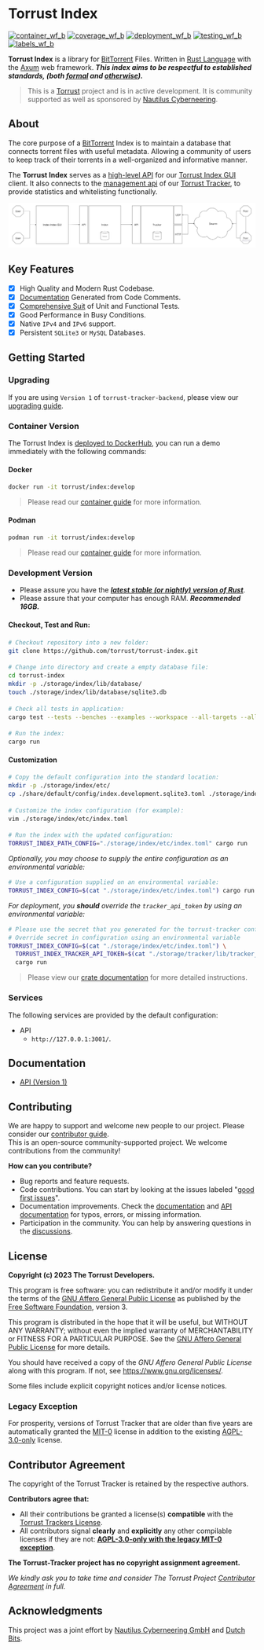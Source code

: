 # Torrust Index

[![container_wf_b]][container_wf] [![coverage_wf_b]][coverage_wf] [![deployment_wf_b]][deployment_wf] [![testing_wf_b]][testing_wf] [![labels_wf_b]][labels_wf]

__Torrust Index__ is a library for [BitTorrent][bittorrent] Files. Written in [Rust Language][rust] with the [Axum] web framework. ___This index aims to be respectful to established standards, (both [formal][BEP 00] and [otherwise][torrent_source_felid]).___

> This is a [Torrust][torrust] project and is in active development. It is community supported as well as sponsored by [Nautilus Cyberneering][nautilus].

## About

The core purpose of a [BitTorrent][bittorrent] Index is to maintain a database that connects torrent files with useful metadata. Allowing a community of users to keep track of their torrents in a well-organized and informative manner.

The __Torrust Index__ serves as a [high-level API][API] for our [Torrust Index GUI][gui] client. It also connects to the [management api][api_tracker] of our [Torrust Tracker][tracker], to provide statistics and whitelisting functionally.

![Torrust Index Architecture](./docs/images/torrust-index-architecture.jpg)

## Key Features

- [x] High Quality and Modern Rust Codebase.
- [x] [Documentation][docs] Generated from Code Comments.
- [x] [Comprehensive Suit][coverage] of Unit and Functional Tests.
- [x] Good Performance in Busy Conditions.
- [x] Native `IPv4` and `IPv6` support.
- [x] Persistent `SQLite3` or `MySQL` Databases.

## Getting Started

### Upgrading

If you are using `Version 1` of `torrust-tracker-backend`, please view our [upgrading guide][upgrade.md].

### Container Version

The Torrust Index is [deployed to DockerHub][dockerhub], you can run a demo immediately with the following commands:

#### Docker

```sh
docker run -it torrust/index:develop
```

> Please read our [container guide][containers.md] for more information.

#### Podman

```sh
podman run -it torrust/index:develop
```

> Please read our [container guide][containers.md] for more information.

### Development Version

- Please assure you have the ___[latest stable (or nightly) version of Rust][Rust]___.
- Please assure that your computer has enough RAM. ___Recommended 16GB.___

#### Checkout, Test and Run:

```sh
# Checkout repository into a new folder:
git clone https://github.com/torrust/torrust-index.git

# Change into directory and create a empty database file:
cd torrust-index
mkdir -p ./storage/index/lib/database/
touch ./storage/index/lib/database/sqlite3.db

# Check all tests in application:
cargo test --tests --benches --examples --workspace --all-targets --all-features

# Run the index:
cargo run
```

#### Customization

```sh
# Copy the default configuration into the standard location:
mkdir -p ./storage/index/etc/
cp ./share/default/config/index.development.sqlite3.toml ./storage/index/etc/index.toml

# Customize the index configuration (for example):
vim ./storage/index/etc/index.toml

# Run the index with the updated configuration:
TORRUST_INDEX_PATH_CONFIG="./storage/index/etc/index.toml" cargo run
```

_Optionally, you may choose to supply the entire configuration as an environmental variable:_

```sh
# Use a configuration supplied on an environmental variable:
TORRUST_INDEX_CONFIG=$(cat "./storage/index/etc/index.toml") cargo run
```

_For deployment, you __should__ override the `tracker_api_token` by using an environmental variable:_

```sh
# Please use the secret that you generated for the torrust-tracker configuration.
# Override secret in configuration using an environmental variable
TORRUST_INDEX_CONFIG=$(cat "./storage/index/etc/index.toml") \
  TORRUST_INDEX_TRACKER_API_TOKEN=$(cat "./storage/tracker/lib/tracker_api_admin_token.secret") \
  cargo run
```

> Please view our [crate documentation][docs] for more detailed instructions.

### Services

The following services are provided by the default configuration:

- API
  - `http://127.0.0.1:3001/`.

## Documentation

- [API (Version 1)][api]

## Contributing

We are happy to support and welcome new people to our project. Please consider our [contributor guide][guide.md].</br>
This is an open-source community-supported project. We welcome contributions from the community!

__How can you contribute?__

- Bug reports and feature requests.
- Code contributions. You can start by looking at the issues labeled "[good first issues]".
- Documentation improvements. Check the [documentation][docs] and [API documentation][API] for typos, errors, or missing information.
- Participation in the community. You can help by answering questions in the [discussions].

## License

**Copyright (c) 2023 The Torrust Developers.**

This program is free software: you can redistribute it and/or modify it under the terms of the [GNU Affero General Public License][AGPL_3_0] as published by the [Free Software Foundation][FSF], version 3.

This program is distributed in the hope that it will be useful, but WITHOUT ANY WARRANTY; without even the implied warranty of MERCHANTABILITY or FITNESS FOR A PARTICULAR PURPOSE. See the [GNU Affero General Public License][AGPL_3_0] for more details.

You should have received a copy of the *GNU Affero General Public License* along with this program. If not, see <https://www.gnu.org/licenses/>.

Some files include explicit copyright notices and/or license notices.

### Legacy Exception

For prosperity, versions of Torrust Tracker that are older than five years are automatically granted the [MIT-0][MIT_0] license in addition to the existing [AGPL-3.0-only][AGPL_3_0] license.

## Contributor Agreement

The copyright of the Torrust Tracker is retained by the respective authors.

**Contributors agree that:**

- All their contributions be granted a license(s) __compatible__ with the [Torrust Trackers License](#license).
- All contributors signal __clearly__ and __explicitly__ any other compilable licenses if they are not: __[AGPL-3.0-only with the legacy MIT-0 exception](#license)__.

**The Torrust-Tracker project has no copyright assignment agreement.**

_We kindly ask you to take time and consider The Torrust Project [Contributor Agreement][agreement.md] in full._

## Acknowledgments

This project was a joint effort by [Nautilus Cyberneering GmbH][nautilus] and [Dutch Bits].

[container_wf]: ../../actions/workflows/container.yaml
[container_wf_b]: ../../actions/workflows/container.yaml/badge.svg
[coverage_wf]: ../../actions/workflows/coverage.yaml
[coverage_wf_b]: ../../actions/workflows/coverage.yaml/badge.svg
[deployment_wf]: ../../actions/workflows/deployment.yaml
[deployment_wf_b]: ../../actions/workflows/deployment.yaml/badge.svg
[testing_wf]: ../../actions/workflows/testing.yaml
[testing_wf_b]: ../../actions/workflows/testing.yaml/badge.svg
[labels_wf]: ../../actions/workflows/labels.yaml
[labels_wf_b]: ../../actions/workflows/labels.yaml/badge.svg

[bittorrent]: http://bittorrent.org/
[rust]: https://www.rust-lang.org/
[axum]: https://github.com/tokio-rs/axum
[coverage]: https://app.codecov.io/gh/torrust/torrust-index
[torrust]: https://torrust.com/

[tracker]: https://github.com/torrust/torrust-tracker
[gui]: https://github.com/torrust/torrust-index-gui

[dockerhub]: https://hub.docker.com/r/torrust/index/tags

[torrent_source_felid]: https://github.com/qbittorrent/qBittorrent/discussions/19406

[BEP 00]: https://www.bittorrent.org/beps/bep_0000.html

[containers.md]: ./docs/containers.md
[upgrade.md]: ./upgrades/from_v1_0_0_to_v2_0_0/README.md

[docs]: https://docs.rs/torrust-index/latest/torrust_index/
[api]: https://docs.rs/torrust-index/latest/torrust_index/web/api/v1/
[api_tracker]: https://docs.rs/torrust-tracker/latest/torrust_tracker/servers/apis/v1

[good first issues]: https://github.com/torrust/torrust-index/issues?q=is%3Aissue+is%3Aopen+label%3A%22good+first+issue%22
[discussions]: https://github.com/torrust/torrust-index/discussions

[guide.md]: https://github.com/torrust/.github/blob/main/info/contributing.md
[agreement.md]: https://github.com/torrust/.github/blob/main/info/licensing/contributor_agreement_v01.md

[AGPL_3_0]: ./docs/licenses/LICENSE-AGPL_3_0
[MIT_0]: ./docs/licenses/LICENSE-MIT_0
[FSF]: https://www.fsf.org/

[nautilus]: https://github.com/orgs/Nautilus-Cyberneering/
[Dutch Bits]: https://dutchbits.nl
